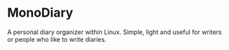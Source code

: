 # MonoDiary


A personal diary organizer within Linux. Simple, light and useful for writers or people who like to write diaries.
